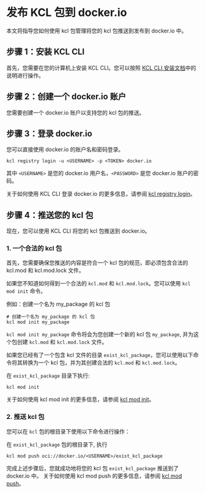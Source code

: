 # 发布 KCL 包到 docker.io

本文将指导您如何使用 kcl 包管理将您的 kcl 包推送到发布到 docker.io 中。

## 步骤 1：安装 KCL CLI

首先，您需要在您的计算机上安装 KCL CLI。您可以按照 [KCL CLI 安装文档](https://kcl-lang.io/zh-CN/docs/user_docs/getting-started/install)中的说明进行操作。

## 步骤 2：创建一个 docker.io 账户

您需要创建一个 docker.io 账户以支持您的 kcl 包的推送。

## 步骤 3：登录 docker.io

您可以直接使用 docker.io 的账户名和密码登录。

```shell
kcl registry login -u <USERNAME> -p <TOKEN> docker.io
```

其中 `<USERNAME>` 是您的 docker.io 用户名，`<PASSWORD>` 是您 docker.io 账户的密码。

关于如何使用 KCL CLI 登录 docker.io 的更多信息，请参阅 [kcl registry login](https://kcl-lang.io/zh-CN/docs/tools/cli/package-management/command-reference/login)。

## 步骤 4：推送您的 kcl 包

现在，您可以使用 KCL CLI 将您的 kcl 包推送到 docker.io。

### 1. 一个合法的 kcl 包

首先，您需要确保您推送的内容是符合一个 kcl 包的规范，即必须包含合法的 kcl.mod 和 kcl.mod.lock 文件。

如果您不知道如何得到一个合法的 `kcl.mod` 和 `kcl.mod.lock`。您可以使用 `kcl mod init` 命令。

例如：创建一个名为 my_package 的 kcl 包

```shell
# 创建一个名为 my_package 的 kcl 包
kcl mod init my_package
```

`kcl mod init my_package` 命令将会为您创建一个新的 kcl 包 `my_package`, 并为这个包创建 `kcl.mod` 和 `kcl.mod.lock` 文件。

如果您已经有了一个包含 kcl 文件的目录 `exist_kcl_package`，您可以使用以下命令将其转换为一个 kcl 包，并为其创建合法的 `kcl.mod` 和 `kcl.mod.lock`。

在 `exist_kcl_package` 目录下执行:

```shell
kcl mod init
```

关于如何使用 kcl mod init 的更多信息，请参阅 [kcl mod init](https://kcl-lang.io/zh-CN/docs/tools/cli/package-management/command-reference/init)。

### 2. 推送 kcl 包

您可以在 `kcl` 包的根目录下使用以下命令进行操作：

在 `exist_kcl_package` 包的根目录下, 执行

```shell
kcl mod push oci://docker.io/<USERNAME>/exist_kcl_package
```

完成上述步骤后，您就成功地将您的 kcl 包 `exist_kcl_package` 推送到了 docker.io 中。
关于如何使用 kcl mod push 的更多信息，请参阅 [kcl mod push](https://kcl-lang.io/zh-CN/docs/tools/cli/package-management/command-reference/push)。
